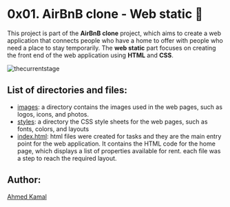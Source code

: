 # 0x01. AirBnB clone - Web static :house_with_garden:

This project is part of the **AirBnB clone** project, which aims to create a web application that connects people who have a home to offer with people who need a place to stay temporarily. The **web static** part focuses on creating the front end of the web application using **HTML** and **CSS**.

![thecurrentstage](https://peytonbrsmith.netlify.app/projects/web/airbnb/87c01524ada6080f40fc_hu0d2caa1c6b3d5ace81a9d755296ff01f_123580_700x0_resize_box_3.png)
## List of directories and files:
- [images](https://github.com/ahmedmkamal313/AirBnB_clone/tree/master/web_static/images): a directory contains the images used in the web pages, such as logos, icons, and photos.
- [styles](https://github.com/ahmedmkamal313/AirBnB_clone/tree/master/web_static/styles): a directory the CSS style sheets for the web pages, such as fonts, colors, and layouts
- [index.html](): html files were created for tasks and they are the main entry point for the web application. It contains the HTML code for the home page, which displays a list of properties available for rent. each file was a step to reach the required layout.

## Author:
[Ahmed Kamal](https://github.com/ahmedmkamal313)
